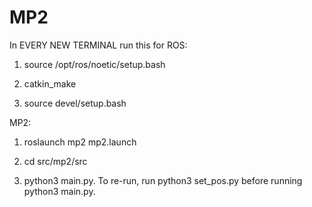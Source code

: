 # MP2


In EVERY NEW TERMINAL run this for ROS:

1) source /opt/ros/noetic/setup.bash

2) catkin_make

3) source devel/setup.bash

MP2:

1) roslaunch mp2 mp2.launch

2) cd src/mp2/src

3) python3 main.py. To re-run, run python3 set_pos.py before running python3 main.py. 
